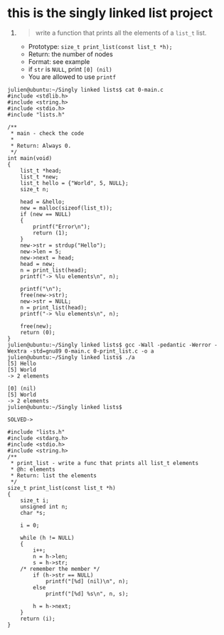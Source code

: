# this is the singly linked list project

1. > write a function that prints all the elements of a `list_t` list.
	* Prototype: `size_t print_list(const list_t *h);`
	* Return: the number of nodes
	* Format: see example
	* if `str` is `NULL`, print `[0] (nil)`
	* You are allowed to use `printf`
```
julien@ubuntu:~/Singly linked lists$ cat 0-main.c
#include <stdlib.h>
#include <string.h>
#include <stdio.h>
#include "lists.h"

/**
 * main - check the code
 *
 * Return: Always 0.
 */
int main(void)
{
    list_t *head;
    list_t *new;
    list_t hello = {"World", 5, NULL};
    size_t n;

    head = &hello;
    new = malloc(sizeof(list_t));
    if (new == NULL)
    {
        printf("Error\n");
        return (1);
    }
    new->str = strdup("Hello");
    new->len = 5;
    new->next = head;
    head = new;
    n = print_list(head);
    printf("-> %lu elements\n", n);

    printf("\n");
    free(new->str);
    new->str = NULL;
    n = print_list(head);
    printf("-> %lu elements\n", n);

    free(new);
    return (0);
}
julien@ubuntu:~/Singly linked lists$ gcc -Wall -pedantic -Werror -Wextra -std=gnu89 0-main.c 0-print_list.c -o a
julien@ubuntu:~/Singly linked lists$ ./a 
[5] Hello
[5] World
-> 2 elements

[0] (nil)
[5] World
-> 2 elements
julien@ubuntu:~/Singly linked lists$ 

SOLVED->

#include "lists.h"
#include <stdarg.h>
#include <stdio.h>
#include <string.h>
/**
 * print_list - write a func that prints all list_t elements
 * @h: elements
 * Return: list the elements
 */
size_t print_list(const list_t *h)
{
	size_t i;
	unsigned int n;
	char *s;

	i = 0;

	while (h != NULL)
	{
		i++;
		n = h->len;
		s = h->str;
	/* remember the member */
		if (h->str == NULL)
			printf("[%d] (nil)\n", n);
		else
			printf("[%d] %s\n", n, s);

		h = h->next;
	}
	return (i);
}
```
